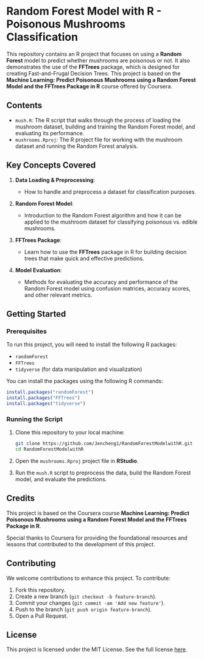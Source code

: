 
# Random Forest Model with R - Poisonous Mushrooms Classification

This repository contains an R project that focuses on using a **Random Forest** model to predict whether mushrooms are poisonous or not. It also demonstrates the use of the **FFTrees** package, which is designed for creating Fast-and-Frugal Decision Trees. This project is based on the **Machine Learning: Predict Poisonous Mushrooms using a Random Forest Model and the FFTrees Package in R** course offered by Coursera.

## Contents

- `mush.R`: The R script that walks through the process of loading the mushroom dataset, building and training the Random Forest model, and evaluating its performance.
- `mushrooms.Rproj`: The R project file for working with the mushroom dataset and running the Random Forest analysis.

## Key Concepts Covered

1. **Data Loading & Preprocessing**: 
   - How to handle and preprocess a dataset for classification purposes.
   
2. **Random Forest Model**:
   - Introduction to the Random Forest algorithm and how it can be applied to the mushroom dataset for classifying poisonous vs. edible mushrooms.
   
3. **FFTrees Package**: 
   - Learn how to use the **FFTrees** package in R for building decision trees that make quick and effective predictions.
   
4. **Model Evaluation**: 
   - Methods for evaluating the accuracy and performance of the Random Forest model using confusion matrices, accuracy scores, and other relevant metrics.

## Getting Started

### Prerequisites

To run this project, you will need to install the following R packages:

- `randomForest`
- `FFTrees`
- `tidyverse` (for data manipulation and visualization)

You can install the packages using the following R commands:

```R
install.packages("randomForest")
install.packages("FFTrees")
install.packages("tidyverse")
```

### Running the Script

1. Clone this repository to your local machine:

   ```bash
   git clone https://github.com/Jencheng1/RandomForestModelwithR.git
   cd RandomForestModelwithR
   ```

2. Open the `mushrooms.Rproj` project file in **RStudio**.

3. Run the `mush.R` script to preprocess the data, build the Random Forest model, and evaluate the predictions.

## Credits

This project is based on the Coursera course **Machine Learning: Predict Poisonous Mushrooms using a Random Forest Model and the FFTrees Package in R**.

Special thanks to Coursera for providing the foundational resources and lessons that contributed to the development of this project.

## Contributing

We welcome contributions to enhance this project. To contribute:

1. Fork this repository.
2. Create a new branch (`git checkout -b feature-branch`).
3. Commit your changes (`git commit -am 'Add new feature'`).
4. Push to the branch (`git push origin feature-branch`).
5. Open a Pull Request.

## License

This project is licensed under the MIT License. See the full license [here](https://www.mit.edu/~amini/LICENSE.md).
